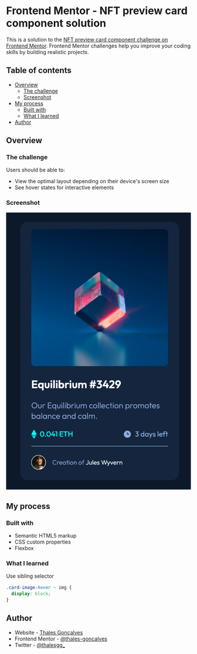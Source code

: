 # Frontend Mentor - NFT preview card component solution

This is a solution to the [NFT preview card component challenge on Frontend Mentor](https://www.frontendmentor.io/challenges/nft-preview-card-component-SbdUL_w0U). Frontend Mentor challenges help you improve your coding skills by building realistic projects. 

## Table of contents

- [Overview](#overview)
  - [The challenge](#the-challenge)
  - [Screenshot](#screenshot)
- [My process](#my-process)
  - [Built with](#built-with)
  - [What I learned](#what-i-learned)
- [Author](#author)

## Overview

### The challenge

Users should be able to:

- View the optimal layout depending on their device's screen size
- See hover states for interactive elements

### Screenshot


![](./screenshot-2.png)

## My process

### Built with

- Semantic HTML5 markup
- CSS custom properties
- Flexbox

### What I learned

Use sibling selector

```css
.card-image:hover ~ img {
  display: block;
}
```




## Author

- Website - [Thales Gonçalves](https://www.thalesgoncalves.com)
- Frontend Mentor - [@thales-goncalves](https://www.frontendmentor.io/profile/thales-goncalves)
- Twitter - [@thalesgg_](https://www.twitter.com/thalesgg_)

